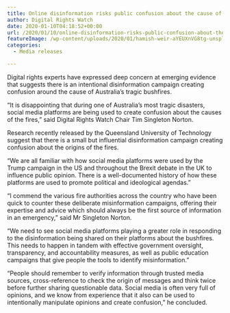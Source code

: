 ```yaml
---
title: Online disinformation risks public confusion about the cause of Australia’s bushfires
author: Digital Rights Watch
date: 2020-01-10T04:18:52+00:00
url: /2020/01/10/online-disinformation-risks-public-confusion-about-the-cause-of-australias-bushfires/
featureImage: /wp-content/uploads/2020/01/hamish-weir-aYEUXnVG8tg-unsplash-scaled-1.jpg
categories:
  - Media releases

---
```

Digital rights experts have expressed deep concern at emerging evidence that suggests there is an intentional disinformation campaign creating confusion around the cause of Australia’s tragic bushfires.

“It is disappointing that during one of Australia’s most tragic disasters, social media platforms are being used to create confusion about the causes of the fires,” said Digital Rights Watch Chair Tim Singleton Norton.

Research recently released by the Queensland University of Technology suggest that there is a small but influential disinformation campaign creating confusion about the origins of the fires. 

“We are all familiar with how social media platforms were used by the Trump campaign in the US and throughout the Brexit debate in the UK to influence public opinion. There is a well-documented history of how these platforms are used to promote political and ideological agendas.”

“I commend the various fire authorities across the country who have been quick to counter these deliberate misinformation campaigns, offering their expertise and advice which should always be the first source of information in an emergency,” said Mr Singleton Norton.

“We need to see social media platforms playing a greater role in responding to the disinformation being shared on their platforms about the bushfires. This needs to happen in tandem with effective government oversight, transparency, and accountability measures, as well as public education campaigns that give people the tools to identify misinformation.”

“People should remember to verify information through trusted media sources, cross-reference to check the origin of messages and think twice before further sharing questionable data. Social media is often very full of opinions, and we know from experience that it also can be used to intentionally manipulate opinions and create confusion,” he concluded.
